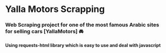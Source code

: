 # Yalla Motors Scrapping
### Web Scraping project for one of the most famous Arabic sites for selling cars [YallaMotors] 🚘 
#### Using requests-html library which is easy to use and deal with javascript 
